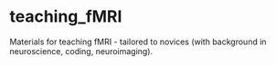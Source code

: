 # teaching_fMRI
Materials for teaching fMRI - tailored to novices (with background in neuroscience, coding, neuroimaging).
